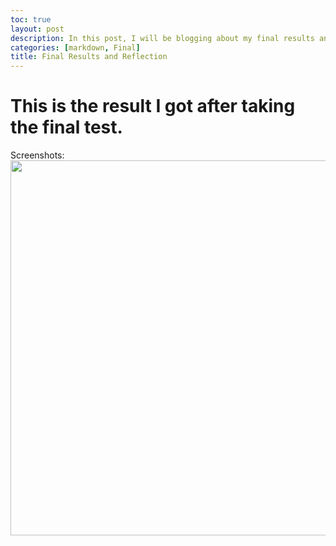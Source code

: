 ```yaml
---
toc: true
layout: post
description: In this post, I will be blogging about my final results and reflecting on the questions I missed.
categories: [markdown, Final]
title: Final Results and Reflection
---
```


# This is the result I got after taking the final test.
Screenshots:
<img src="{{site.baseurl}}/images/final.png" width="1000" height="600"> 
